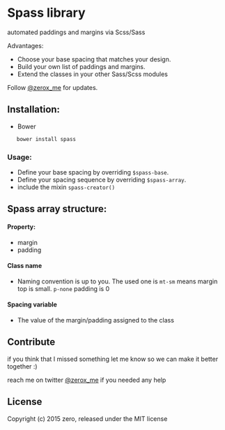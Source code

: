 # Spass library
automated paddings and margins via Scss/Sass

Advantages:
- Choose your base spacing that matches your design.
- Build your own list of paddings and margins.
- Extend the classes in your other Sass/Scss modules


Follow [@zerox_me](https://twitter.com/zerox_me) for updates.



## Installation:

- Bower

```bash
   bower install spass
```


### Usage:

- Define your base spacing by overriding `$spass-base`.
- Define your spacing sequence by overriding `$spass-array`.
- include the mixin `spass-creator()`


## Spass array structure:
#### Property:
- margin
- padding

#### Class name
- Naming convention is up to you. The used one is `mt-sm` means margin top is small. `p-none` padding is 0

#### Spacing variable
- The value of the margin/padding assigned to the class



## Contribute
if you think that I missed something let me know so we can make it better together :)

reach me on twitter [@zerox_me](https://twitter.com/zerox_me) if you needed any help

## License
Copyright (c) 2015 zero, released under the MIT license